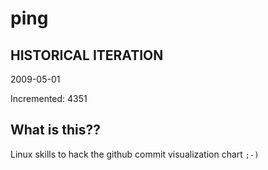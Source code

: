 # ping

## HISTORICAL ITERATION
2009-05-01

Incremented: 4351

## What is this?? 
Linux skills to hack the github commit visualization chart `;-)`
